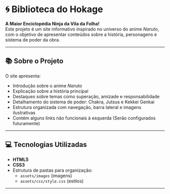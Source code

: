# 🌀 Biblioteca do Hokage

**A Maior Enciclopédia Ninja da Vila da Folha!**  
Este projeto é um site informativo inspirado no universo do anime *Naruto*, com o objetivo de apresentar conteúdos sobre a história, personagens e sistema de poder da obra.

---

## 📚 Sobre o Projeto

O site apresenta:
- Introdução sobre o anime *Naruto*
- Explicação sobre a história principal
- Destaques sobre temas como superação, amizade e responsabilidade
- Detalhamento do sistema de poder: Chakra, Jutsus e Kekkei Genkai
- Estrutura organizada com navegação, barra lateral e imagens ilustrativas
- Contém alguns links não funcionais à esquerda (Serão configurados futuramente)

---

## 💻 Tecnologias Utilizadas

- **HTML5**
- **CSS3**
- Estrutura de pastas para organização:
  - `assets/images` (imagens)
  - `assets/css/style.css` (estilos)

---

